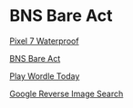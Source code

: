 # BNS Bare Act

[Pixel 7 Waterproof](https://www.bnsbareact.org/blog/pixel-7-waterproof-is-google-pixel-7-truly-water-resistant)

[BNS Bare Act](https://www.bnsbareact.org/)

[Play Wordle Today](https://www.bnsbareact.org/blog/play-wordle-app-puzzle-answer-wordle-today)

[Google Reverse Image Search](https://www.bnsbareact.org/blog/google-reverse-image-search-tool-find-images-online)



